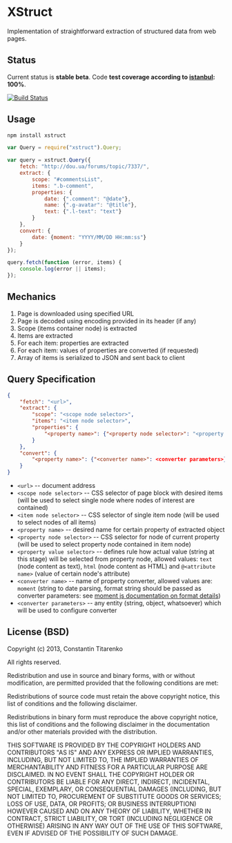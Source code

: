 XStruct
=======

Implementation of straightforward extraction of structured data from web pages.

Status
------

Current status is **stable beta**. Code **test coverage according to [istanbul](https://github.com/gotwarlost/istanbul): 100%**.

[![Build Status](https://travis-ci.org/titarenko/node-xstruct.png)](https://travis-ci.org/titarenko/node-xstruct)

Usage
-----

```bash
npm install xstruct
```

```js
var Query = require("xstruct").Query;

var query = xstruct.Query({
	fetch: "http://dou.ua/forums/topic/7337/",
	extract: {
		scope: "#commentsList",
		items: ".b-comment",
		properties: {
			date: {".comment": "@date"},
			name: {".g-avatar": "@title"},
			text: {".l-text": "text"}
		}
	},
	convert: {
		date: {moment: "YYYY/MM/DD HH:mm:ss"}
	}
});

query.fetch(function (error, items) {
	console.log(error || items);
});
```

Mechanics
---------

1. Page is downloaded using specified URL
2. Page is decoded using encoding provided in its header (if any)
3. Scope (items container node) is extracted
4. Items are extracted
5. For each item: properties are extracted
6. For each item: values of properties are converted (if requested)
7. Array of items is serialized to JSON and sent back to client

Query Specification
-------------------

```json
{
	"fetch": "<url>",
	"extract": {
		"scope": "<scope node selector>",
		"items": "<item node selector>",
		"properties": {
			"<property name>": {"<property node selector>": "<property value selector>"}
		}
	},
	"convert": {
		"<property name>": {"<converter name>": <converter parameters>}
	}
}
```

- `<url>` -- document address
- `<scope node selector>` -- CSS selector of page block with desired items (will be used to select single node where nodes of interest are contained)
- `<item node selector>` -- CSS selector of single item node (will be used to select nodes of all items)
- `<property name>` -- desired name for certain property of extracted object
- `<property node selector>` -- CSS selector for node of current property (will be used to select property node contained in item node)
- `<property value selector>` -- defines rule how actual value (string at this stage) will be selected from property node, allowed values: `text` (node content as text), `html` (node content as HTML) and `@<attribute name>` (value of certain node's attribute)
- `<converter name>` -- name of property converter, allowed values are: `moment` (string to date parsing, format string should be passed as converter parameters: see [moment js documentation on format details](http://momentjs.com/docs/#/parsing/string-format/)) 
- `<converter parameters>` -- any entity (string, object, whatsoever) which will be used to configure converter 

License (BSD)
-------------

Copyright (c) 2013, Constantin Titarenko

All rights reserved.


Redistribution and use in source and binary forms, with or without modification, are permitted provided that the following conditions are met:


Redistributions of source code must retain the above copyright notice, this list of conditions and the following disclaimer.

Redistributions in binary form must reproduce the above copyright notice, this list of conditions and the following disclaimer in the documentation and/or other materials provided with the distribution.

THIS SOFTWARE IS PROVIDED BY THE COPYRIGHT HOLDERS AND CONTRIBUTORS "AS IS" AND ANY EXPRESS OR IMPLIED WARRANTIES, INCLUDING, BUT NOT LIMITED TO, THE IMPLIED WARRANTIES OF MERCHANTABILITY AND FITNESS FOR A PARTICULAR PURPOSE ARE DISCLAIMED. IN NO EVENT SHALL THE COPYRIGHT HOLDER OR CONTRIBUTORS BE LIABLE FOR ANY DIRECT, INDIRECT, INCIDENTAL, SPECIAL, EXEMPLARY, OR CONSEQUENTIAL DAMAGES (INCLUDING, BUT NOT LIMITED TO, PROCUREMENT OF SUBSTITUTE GOODS OR SERVICES; LOSS OF USE, DATA, OR PROFITS; OR BUSINESS INTERRUPTION) HOWEVER CAUSED AND ON ANY THEORY OF LIABILITY, WHETHER IN CONTRACT, STRICT LIABILITY, OR TORT (INCLUDING NEGLIGENCE OR OTHERWISE) ARISING IN ANY WAY OUT OF THE USE OF THIS SOFTWARE, EVEN IF ADVISED OF THE POSSIBILITY OF SUCH DAMAGE.
